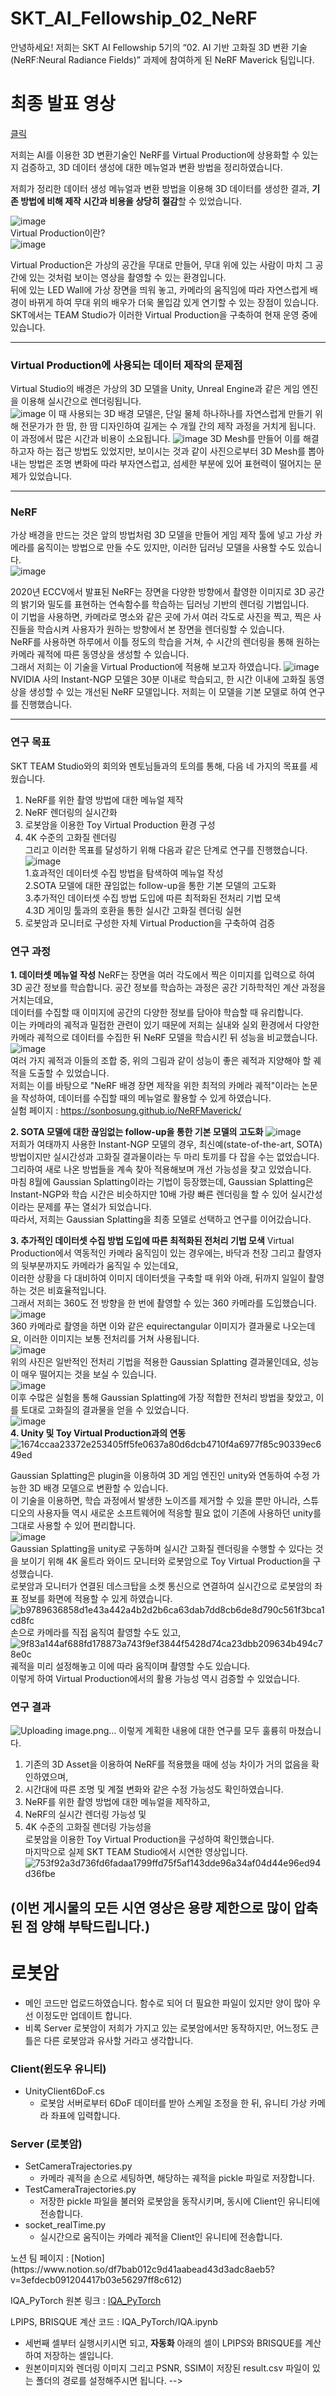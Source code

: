 # SKT_AI_Fellowship_02_NeRF
안녕하세요! 저희는 SKT AI Fellowship 5기의 “02. AI 기반 고화질 3D 변환 기술(NeRF:Neural Radiance Fields)” 과제에 참여하게 된 NeRF Maverick 팀입니다.    

# 최종 발표 영상  
[클릭](https://youtu.be/oemOx9q-se4?si=15E88MbxjzXxh67b)

저희는 AI를 이용한 3D 변환기술인 NeRF를 Virtual Production에 상용화할 수 있는지 검증하고, 3D 데이터 생성에 대한 메뉴얼과 변환 방법을 정리하였습니다.

저희가 정리한 데이터 생성 메뉴얼과 변환 방법을 이용해 3D 데이터를 생성한 결과, **기존 방법에 비해 제작 시간과 비용을 상당히 절감**할 수 있었습니다.    

![image](https://github.com/user-attachments/assets/2b094891-1068-467f-93d8-ab8ef3314142)    
Virtual Production이란?  
![image](https://github.com/user-attachments/assets/de5f1d1d-83be-43b1-bfaf-1cc100f31345)  

Virtual Production은 가상의 공간을 무대로 만들어, 무대 위에 있는 사람이 마치 그 공간에 있는 것처럼 보이는 영상을 촬영할 수 있는 환경입니다.  
뒤에 있는 LED Wall에 가상 장면을 띄워 놓고, 카메라의 움직임에 따라 자연스럽게 배경이 바뀌게 하여 무대 위의 배우가 더욱 몰입감 있게 연기할 수 있는 장점이 있습니다.  
SKT에서는 TEAM Studio가 이러한 Virtual Production을 구축하여 현재 운영 중에 있습니다.  

---
### Virtual Production에 사용되는 데이터 제작의 문제점
Virtual Studio의 배경은 가상의 3D 모델을 Unity, Unreal Engine과 같은 게임 엔진을 이용해 실시간으로 렌더링됩니다.  
![image](https://github.com/user-attachments/assets/bb1e6d04-41df-4dac-9072-d620d98d4f61)
이 때 사용되는 3D 배경 모델은, 단일 물체 하나하나를 자연스럽게 만들기 위해 전문가가 한 땀, 한 땀 디자인하여 길게는 수 개월 간의 제작 과정을 거치게 됩니다.
이 과정에서 많은 시간과 비용이 소요됩니다.
![image](https://github.com/user-attachments/assets/b5f60e77-f3ad-4be6-bd90-85da59579515)
3D Mesh를 만들어 이를 해결하고자 하는 접근 방법도 있었지만, 보이시는 것과 같이 사진으로부터
3D Mesh를 뽑아내는 방법은 조명 변화에 따라 부자연스럽고, 섬세한 부분에 있어 표현력이 떨어지는 문제가 있었습니다.

---
### NeRF
가상 배경을 만드는 것은 앞의 방법처럼 3D 모델을 만들어 게임 제작 툴에 넣고 가상 카메라를 움직이는 방법으로 만들 수도 있지만, 이러한 딥러닝 모델을 사용할 수도 있습니다.  
![image](https://github.com/user-attachments/assets/8c9f2268-6943-4f9e-b561-28731a5ad5cb)

2020년 ECCV에서 발표된 NeRF는 장면을 다양한 방향에서 촬영한 이미지로 3D 공간의 밝기와 밀도를 표현하는 연속함수를 학습하는 딥러닝 기반의 렌더링 기법입니다.  
이 기법을 사용하면, 카메라로 명소와 같은 곳에 가서 여러 각도로 사진을 찍고, 찍은 사진들을 학습시켜 사용자가 원하는 방향에서 본 장면을 렌더링할 수 있습니다.  
NeRF를 사용하면 하루에서 이틀 정도의 학습을 거쳐, 수 시간의 렌더링을 통해 원하는 카메라 궤적에 따른 동영상을 생성할 수 있습니다.  
그래서 저희는 이 기술을 Virtual Production에 적용해 보고자 하였습니다.
![image](https://github.com/user-attachments/assets/81c6af01-3b42-40af-8c90-93460d227815)
NVIDIA 사의 Instant-NGP 모델은 30분 이내로 학습되고, 한 시간 이내에 고화질 동영상을 생성할 수 있는 개선된 NeRF 모델입니다.
저희는 이 모델을 기본 모델로 하여 연구를 진행했습니다.

--- 
### 연구 목표
SKT TEAM Studio와의 회의와 멘토님들과의 토의를 통해, 다음 네 가지의 목표를 세웠습니다.    
1. NeRF를 위한 촬영 방법에 대한 메뉴얼 제작     
2. NeRF 렌더링의 실시간화    
3. 로봇암을 이용한 Toy Virtual Production 환경 구성    
4. 4K 수준의 고화질 렌더링    
그리고 이러한 목표를 달성하기 위해 다음과 같은 단계로 연구를 진행했습니다.    
![image](https://github.com/user-attachments/assets/c424e5cf-a423-4865-8b7d-53f431aa6b44)      
1.효과적인 데이터셋 수집 방법을 탐색하여 메뉴얼 작성    
2.SOTA 모델에 대한 끊임없는 follow-up을 통한 기본 모델의 고도화      
3.추가적인 데이터셋 수집 방법 도입에 따른 최적화된 전처리 기법 모색    
4.3D 게이밍 툴과의 호환을 통한 실시간 고화질 렌더링 실현    
5. 로봇암과 모니터로 구성한 자체 Virtual Production을 구축하여 검증  
### 연구 과정
**1. 데이터셋 메뉴얼 작성**
NeRF는 장면을 여러 각도에서 찍은 이미지를 입력으로 하여 3D 공간 정보를 학습합니다. 공간 정보를 학습하는 과정은 공간 기하학적인 계산 과정을 거치는데요,    
데이터를 수집할 때 이미지에 공간의 다양한 정보를 담아야 학습할 때 유리합니다.    
이는 카메라의 궤적과 밀접한 관련이 있기 때문에 저희는 실내와 실외 환경에서 다양한 카메라 궤적으로 데이터를 수집한 뒤 NeRF 모델을 학습시킨 뒤 성능을 비교했습니다.    
![image](https://github.com/user-attachments/assets/3feb6978-8344-46cd-835e-a0deb2842bba)   
여러 가지 궤적과 이들의 조합 중, 위의 그림과 같이 성능이 좋은 궤적과 지양해야 할 궤적을 도출할 수 있었습니다.  
저희는 이를 바탕으로 "NeRF 배경 장면 제작을 위한 최적의 카메라 궤적"이라는 논문을 작성하여, 데이터를 수집할 때의 메뉴얼로 활용할 수 있게 하였습니다.  
실험 페이지 : https://sonbosung.github.io/NeRFMaverick/  

**2. SOTA 모델에 대한 끊임없는 follow-up을 통한 기본 모델의 고도화**
![image](https://github.com/user-attachments/assets/317ffb08-136c-4e71-b64b-6870a10d55bb)   
저희가 여태까지 사용한 Instant-NGP 모델의 경우, 최신예(state-of-the-art, SOTA) 방법이지만 실시간성과 고화질 결과물이라는 두 마리 토끼를 다 잡을 수는 없었습니다.  
그리하여 새로 나온 방법들을 계속 찾아 적용해보며 개선 가능성을 찾고 있었습니다.  
마침 8월에 Gaussian Splatting이라는 기법이 등장했는데, Gaussian Splatting은 Instant-NGP와 학습 시간은 비슷하지만 10배 가량 빠른 렌더링을 할 수 있어 실시간성이라는 문제를 푸는 열쇠가 되었습니다.  
따라서, 저희는 Gaussian Splatting을 최종 모델로 선택하고 연구를 이어갔습니다.    

**3. 추가적인 데이터셋 수집 방법 도입에 따른 최적화된 전처리 기법 모색**
Virtual Production에서 역동적인 카메라 움직임이 있는 경우에는, 바닥과 천장 그리고 촬영자의 뒷부분까지도 카메라가 움직일 수 있는데요,  
이러한 상황을 다 대비하여 이미지 데이터셋을 구축할 때 위와 아래, 뒤까지 일일이 촬영하는 것은 비효율적입니다.  
그래서 저희는 360도 전 방향을 한 번에 촬영할 수 있는 360 카메라를 도입했습니다.
![image](https://github.com/user-attachments/assets/b5e56363-2a7b-4327-8760-2465ec711615)  
360 카메라로 촬영을 하면 이와 같은 equirectangular 이미지가 결과물로 나오는데요, 이러한 이미지는 보통 전처리를 거쳐 사용됩니다.    
![image](https://github.com/user-attachments/assets/919b66ca-82fa-4df5-a255-35f2f698d18a)      
위의 사진은 일반적인 전처리 기법을 적용한 Gaussian Splatting 결과물인데요, 성능이 매우 떨어지는 것을 보실 수 있습니다.  
![image](https://github.com/user-attachments/assets/36f9f72d-2266-4a9a-b7a0-9a936cd004cd)  
이후 수많은 실험을 통해 Gaussian Splatting에 가장 적합한 전처리 방법을 찾았고, 이를 토대로 고화질의 결과물을 얻을 수 있었습니다.  
![image](https://github.com/user-attachments/assets/e665461b-4ac1-41b6-9878-720573b9bff6)  
**4. Unity 및 Toy Virtual Production과의 연동**
![1674ccaa23372e253405ff5fe0637a80d6dcb4710f4a6977f85c90339ec649ed](https://github.com/user-attachments/assets/3dcf26c6-1bf9-4913-bf8f-e5bac34231da)  

Gaussian Splatting은 plugin을 이용하여 3D 게임 엔진인 unity와 연동하여 수정 가능한 3D 배경 모델으로 변환할 수 있습니다.    
이 기술을 이용하면, 학습 과정에서 발생한 노이즈를 제거할 수 있을 뿐만 아니라, 스튜디오의 사용자들 역시 새로운 소프트웨어에 적응할 필요 없이 기존에 사용하던 unity를 그대로 사용할 수 있어 편리합니다.    
![image](https://github.com/user-attachments/assets/7e84f07a-1a29-40f3-be1f-958434fd0446)  
Gaussian Splatting을 unity로 구동하며 실시간 고화질 렌더링을 수행할 수 있다는 것을 보이기 위해 4K 울트라 와이드 모니터와 로봇암으로 Toy Virtual Production을 구성했습니다.    
로봇암과 모니터가 연결된 데스크탑을 소켓 통신으로 연결하여 실시간으로 로봇암의 좌표 정보를 화면에 적용할 수 있게 하였습니다.    
![b9789636858d1e43a442a4b2d2b6ca63dab7dd8cb6de8d790c561f3bca1cd8fc](https://github.com/user-attachments/assets/819349e8-0de1-487e-8923-92e62e8eb5eb)  
손으로 카메라를 직접 움직여 촬영할 수도 있고,    
![9f83a144af688fd178873a743f9ef3844f5428d74ca23dbb209634b494c78e0c](https://github.com/user-attachments/assets/608fafd8-adbf-4723-afb5-b44fb42704b5)  
궤적을 미리 설정해놓고 이에 따라 움직이며 촬영할 수도 있습니다.    
이렇게 하여 Virtual Production에서의 활용 가능성 역시 검증할 수 있었습니다.    
### 연구 결과
![Uploading image.png…]()
이렇게 계획한 내용에 대한 연구를 모두 훌륭히 마쳤습니다.  
1. 기존의 3D Asset을 이용하여 NeRF를 적용했을 때에 성능 차이가 거의 없음을 확인하였으며,    
2. 시간대에 따른 조명 및 계절 변화와 같은 수정 가능성도 확인하였습니다.
3. NeRF를 위한 촬영 방법에 대한 메뉴얼을 제작하고,  
4. NeRF의 실시간 렌더링 가능성 및    
5. 4K 수준의 고화질 렌더링 가능성을  
로봇암을 이용한 Toy Virtual Production을 구성하여 확인했습니다.    
마지막으로 실제 SKT TEAM Studio에서 시연한 영상입니다.   
![753f92a3d736fd6fadaa1799ffd75f5af143dde96a34af04d44e96ed94d36fbe](https://github.com/user-attachments/assets/43a3df55-ee8d-4519-93a0-65e69d5bd364)   

(이번 게시물의 모든 시연 영상은 용량 제한으로 많이 압축된 점 양해 부탁드립니다.)  
---
  
# 로봇암
- 메인 코드만 업로드하였습니다. 함수로 되어 더 필요한 파일이 있지만 양이 많아 우선 이정도만 업데이트 합니다.  
- 비록 Server 로봇암이 저희가 가지고 있는 로봇암에서만 동작하지만, 어느정도 큰 틀은 다른 로봇암과 유사할 거라고 생각합니다.   
### Client(윈도우 유니티)  
- UnityClient6DoF.cs  
  - 로봇암 서버로부터 6DoF 데이터를 받아 스케일 조정을 한 뒤, 유니티 가상 카메라 좌표에 입력합니다.  
### Server (로봇암)  
- SetCameraTrajectories.py  
  - 카메라 궤적을 손으로 세팅하면, 해당하는 궤적을 pickle 파일로 저장합니다.  
- TestCameraTrajectories.py  
  - 저장한 pickle 파일을 불러와 로봇암을 동작시키며, 동시에 Client인 유니티에 전송합니다.  
- socket_realTime.py  
  - 실시간으로 움직이는 카메라 궤적을 Client인 유니티에 전송합니다.  
  
 </div>
 노션 팀 페이지 : [Notion](https://www.notion.so/df7bab012c9d41aabead43d3adc8aeb5?v=3efdecb091204417b03e56297ff8c612)  

IQA_PyTorch 원본 링크 : [IQA_PyTorch ](https://github.com/chaofengc/IQA-PyTorch#zap-quick-start)  

LPIPS, BRISQUE 계산 코드 : IQA_PyTorch/IQA.ipynb  
- 세번째 셀부터 실행시키시면 되고, **자동화** 아래의 셀이 LPIPS와 BRISQUE를 계산하여 저장하는 셀입니다.
- 원본이미지와 렌더링 이미지 그리고 PSNR, SSIM이 저장된 result.csv 파일이 있는 폴더의 경로를 설정해주시면 됩니다. 
-->

